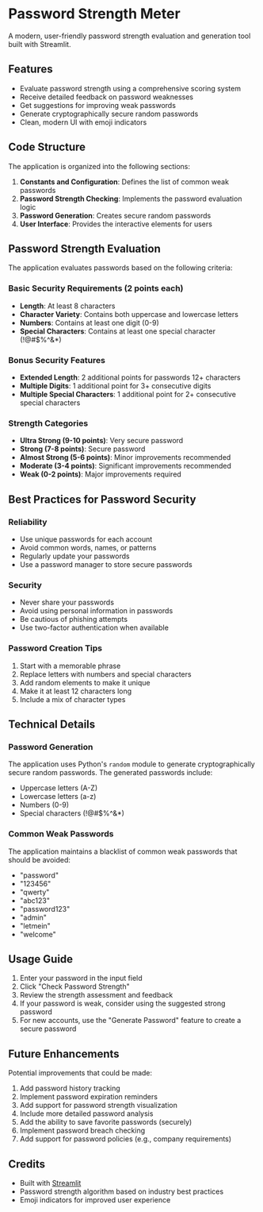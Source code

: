 # Password Strength Meter

A modern, user-friendly password strength evaluation and generation tool built with Streamlit.

## Features

- Evaluate password strength using a comprehensive scoring system
- Receive detailed feedback on password weaknesses
- Get suggestions for improving weak passwords
- Generate cryptographically secure random passwords
- Clean, modern UI with emoji indicators

## Code Structure

The application is organized into the following sections:

1. **Constants and Configuration**: Defines the list of common weak passwords
2. **Password Strength Checking**: Implements the password evaluation logic
3. **Password Generation**: Creates secure random passwords
4. **User Interface**: Provides the interactive elements for users

## Password Strength Evaluation

The application evaluates passwords based on the following criteria:

### Basic Security Requirements (2 points each)

- **Length**: At least 8 characters
- **Character Variety**: Contains both uppercase and lowercase letters
- **Numbers**: Contains at least one digit (0-9)
- **Special Characters**: Contains at least one special character (!@#$%^&\*)

### Bonus Security Features

- **Extended Length**: 2 additional points for passwords 12+ characters
- **Multiple Digits**: 1 additional point for 3+ consecutive digits
- **Multiple Special Characters**: 1 additional point for 2+ consecutive special characters

### Strength Categories

- **Ultra Strong (9-10 points)**: Very secure password
- **Strong (7-8 points)**: Secure password
- **Almost Strong (5-6 points)**: Minor improvements recommended
- **Moderate (3-4 points)**: Significant improvements recommended
- **Weak (0-2 points)**: Major improvements required

## Best Practices for Password Security

### Reliability

- Use unique passwords for each account
- Avoid common words, names, or patterns
- Regularly update your passwords
- Use a password manager to store secure passwords

### Security

- Never share your passwords
- Avoid using personal information in passwords
- Be cautious of phishing attempts
- Use two-factor authentication when available

### Password Creation Tips

1. Start with a memorable phrase
2. Replace letters with numbers and special characters
3. Add random elements to make it unique
4. Make it at least 12 characters long
5. Include a mix of character types

## Technical Details

### Password Generation

The application uses Python's `random` module to generate cryptographically secure random passwords. The generated passwords include:

- Uppercase letters (A-Z)
- Lowercase letters (a-z)
- Numbers (0-9)
- Special characters (!@#$%^&\*)

### Common Weak Passwords

The application maintains a blacklist of common weak passwords that should be avoided:

- "password"
- "123456"
- "qwerty"
- "abc123"
- "password123"
- "admin"
- "letmein"
- "welcome"

## Usage Guide

1. Enter your password in the input field
2. Click "Check Password Strength"
3. Review the strength assessment and feedback
4. If your password is weak, consider using the suggested strong password
5. For new accounts, use the "Generate Password" feature to create a secure password

## Future Enhancements

Potential improvements that could be made:

1. Add password history tracking
2. Implement password expiration reminders
3. Add support for password strength visualization
4. Include more detailed password analysis
5. Add the ability to save favorite passwords (securely)
6. Implement password breach checking
7. Add support for password policies (e.g., company requirements)

## Credits

- Built with [Streamlit](https://streamlit.io/)
- Password strength algorithm based on industry best practices
- Emoji indicators for improved user experience
